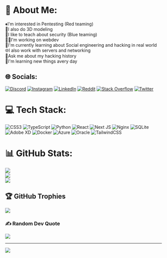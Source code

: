 # 💫 About Me:
♦️I'm interested in Pentesting (Red teaming)<br>🧊I also do 3D modeling 
<br>🔷I like to teach about security (Blue teaming)
<br>👨‍💻I'm working on webdev<br>📲I'm currently learning about Social engineering and hacking in real world
<br>🌐I also work with servers and networking <br>💬Ask me about my hacking history
<br>📙I'm learning new things avery day 


## 🌐 Socials:
[![Discord](https://img.shields.io/badge/Discord-%237289DA.svg?logo=discord&logoColor=white)](https://discord.gg/user/Perchant#2178) [![Instagram](https://img.shields.io/badge/Instagram-%23E4405F.svg?logo=Instagram&logoColor=white)](https://instagram.com/perchant_smkr) [![LinkedIn](https://img.shields.io/badge/LinkedIn-%230077B5.svg?logo=linkedin&logoColor=white)](https://linkedin.com/in/david-gašparík-b2435125a/) [![Reddit](https://img.shields.io/badge/Reddit-%23FF4500.svg?logo=Reddit&logoColor=white)](https://reddit.com/user/perchant67) [![Stack Overflow](https://img.shields.io/badge/-Stackoverflow-FE7A16?logo=stack-overflow&logoColor=white)](https://stackoverflow.com/users/Perchant) [![Twitter](https://img.shields.io/badge/Twitter-%231DA1F2.svg?logo=Twitter&logoColor=white)](https://twitter.com/Perchant67) 

# 💻 Tech Stack:
![CSS3](https://img.shields.io/badge/css3-%231572B6.svg?style=flat&logo=css3&logoColor=white) ![TypeScript](https://img.shields.io/badge/typescript-%23007ACC.svg?style=flat&logo=typescript&logoColor=white) ![Python](https://img.shields.io/badge/python-3670A0?style=flat&logo=python&logoColor=ffdd54) ![React](https://img.shields.io/badge/react-%2320232a.svg?style=flat&logo=react&logoColor=%2361DAFB) ![Next JS](https://img.shields.io/badge/Next-black?style=flat&logo=next.js&logoColor=white) ![Nginx](https://img.shields.io/badge/nginx-%23009639.svg?style=flat&logo=nginx&logoColor=white) ![SQLite](https://img.shields.io/badge/sqlite-%2307405e.svg?style=flat&logo=sqlite&logoColor=white) ![Adobe XD](https://img.shields.io/badge/Adobe%20XD-470137?style=flat&logo=Adobe%20XD&logoColor=#FF61F6) ![Docker](https://img.shields.io/badge/docker-%230db7ed.svg?style=flat&logo=docker&logoColor=white) ![Azure](https://img.shields.io/badge/azure-%230072C6.svg?style=flat&logo=azure-devops&logoColor=white) ![Oracle](https://img.shields.io/badge/Oracle-F80000?style=flat&logo=oracle&logoColor=white) ![TailwindCSS](https://img.shields.io/badge/tailwindcss-%2338B2AC.svg?style=flat&logo=tailwind-css&logoColor=white)
# 📊 GitHub Stats:
![](https://github-readme-stats.vercel.app/api?username=Perchant76&theme=react&hide_border=false&include_all_commits=true&count_private=true)<br/>
![](https://github-readme-streak-stats.herokuapp.com/?user=Perchant76&theme=react&hide_border=false)<br/>
![](https://github-readme-stats.vercel.app/api/top-langs/?username=Perchant76&theme=react&hide_border=false&include_all_commits=true&count_private=true&layout=compact)

## 🏆 GitHub Trophies
![](https://github-profile-trophy.vercel.app/?username=Perchant76&theme=darkhub&no-frame=true&no-bg=true&margin-w=4)

### ✍️ Random Dev Quote
![](https://quotes-github-readme.vercel.app/api?type=horizontal&theme=tokyonight)

---
[![](https://visitcount.itsvg.in/api?id=Perchant76&icon=2&color=0)](https://visitcount.itsvg.in)

